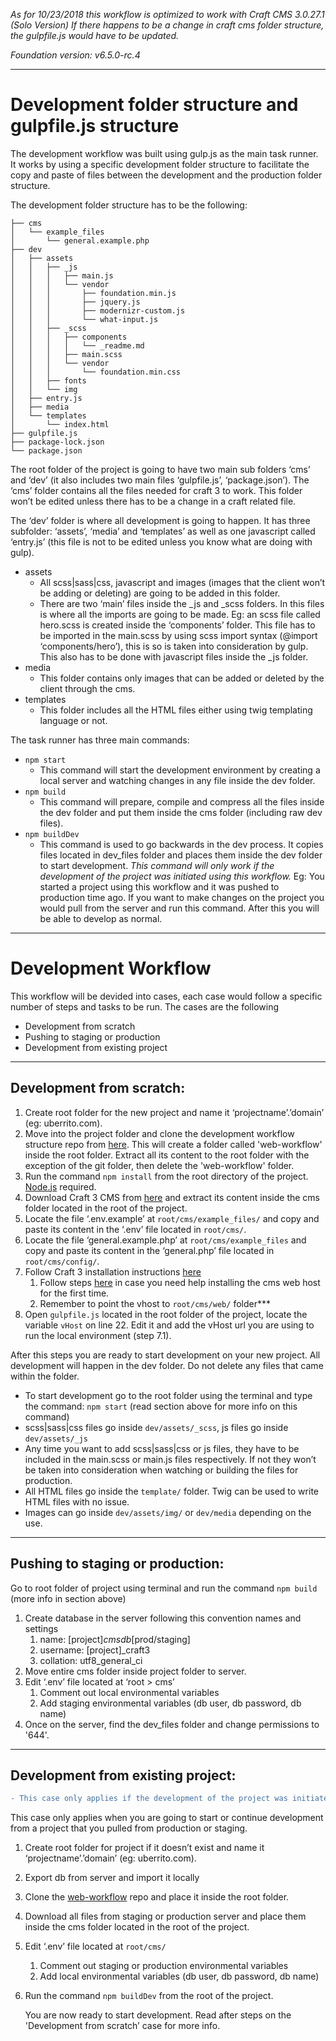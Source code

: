 *As for 10/23/2018 this workflow is optimized to work with Craft CMS 3.0.27.1 (Solo Version)
If there happens to be a change in craft cms folder structure, the gulpfile.js would have to be updated.*

*Foundation version: v6.5.0-rc.4*

---


# Development folder structure and gulpfile.js structure

The development workflow was built using gulp.js as the main task runner. It works by using a specific development folder structure to facilitate the copy and paste of files between the development and the production folder structure. 

The development folder structure has to be the following:

```
├── cms
│   └── example_files
│       └── general.example.php
├── dev
│   ├── assets
│   │   ├── _js
│   │   │   ├── main.js
│   │   │   └── vendor
│   │   │       ├── foundation.min.js
│   │   │       ├── jquery.js
│   │   │       ├── modernizr-custom.js
│   │   │       └── what-input.js
│   │   ├── _scss
│   │   │   ├── components
│   │   │   │   └── _readme.md
│   │   │   ├── main.scss
│   │   │   └── vendor
│   │   │       └── foundation.min.css
│   │   ├── fonts
│   │   └── img
│   ├── entry.js
│   ├── media
│   └── templates
│       └── index.html
├── gulpfile.js
├── package-lock.json
└── package.json
```

The root folder of the project is going to have two main sub folders ‘cms’ and ‘dev’ (it also includes two main files ‘gulpfile.js’, ‘package.json’). The ‘cms’ folder contains all the files needed for craft 3 to work. This folder won’t be edited unless there has to be a change in a craft related file.

The ‘dev’ folder is where all development is going to happen. It has three subfolder: ‘assets’, ‘media’ and ‘templates’ as well as one javascript called ‘entry.js’ (this file is not to be edited unless you know what are doing with gulp).

* assets
    * All scss|sass|css, javascript and images (images that the client won’t be adding or deleting) are going to be added in this folder. 
    * There are two ‘main’ files inside the _js and _scss folders. In this files is where all the imports are going to be made. Eg: an scss file called hero.scss is created inside the ‘components’ folder. This file has to be imported in the main.scss by using scss import syntax (@import ‘components/hero’), this is so is taken into consideration by gulp. This also has to be done with javascript files inside the _js folder.
* media 
    * This folder contains only images that can be added or deleted by the client through the cms.
* templates 
    * This folder includes all the HTML files either using twig templating language or not.

The task runner has three main commands:

* ```npm start```
    * This command will start the development environment by creating a local server and watching changes in any file inside the dev folder.
* ```npm build```
    * This command will prepare, compile and compress all the files inside the dev folder and put them inside the cms folder (including raw dev files).
* ```npm buildDev```
    * This command is used to go backwards in the dev process. It copies files located in dev_files folder and places them inside the dev folder to start development. *This command will only work if the development of the project was initiated using this workflow.* Eg: You started a project using this workflow and it was pushed to production time ago. If you want to make changes on the project you would pull from the server and run this command. After this you will be able to develop as normal.


---

# Development Workflow

This workflow will be devided into cases, each case would follow a specific number of steps and tasks to be run.
The cases are the following

* Development from scratch
* Pushing to staging or production
* Development from existing project

---

## Development from scratch:
1. Create root folder for the new project and name it ‘projectname’.’domain’  (eg: uberrito.com). 
2. Move into the project folder and clone the development workflow structure repo from [here](https://github.com/wearealloy/web-workflow). This will create a folder called 'web-workflow' inside the root folder. Extract all its content to the root folder with the exception of the git folder, then delete the 'web-workflow' folder.
3. Run the command ```npm install``` from the root directory of the project. [Node.js](https://nodejs.org/en/) required.
4. Download Craft 3 CMS from [here](https://docs.craftcms.com/v3/installation.html#step-1-download-craft) and extract its content inside the cms folder located in the root of the project.
5. Locate the file ‘.env.example’ at ```root/cms/example_files/``` and copy and paste its content in the ‘.env’ file located in ```root/cms/```.
6. Locate the file ‘general.example.php’ at ```root/cms/example_files``` and copy and paste its content in the ‘general.php’ file located in ```root/cms/config/```.
7. Follow Craft 3 installation instructions [here](https://docs.craftcms.com/v3/installation.html#step-1-download-craft) 
    1. Follow steps [here](https://www.evernote.com/l/AAdH90XLgkdDfKnv7NvFTKlAbUJ_RGApuI4) in case you need help installing the cms web host for the first time.
    2. Remember to point the vhost to ```root/cms/web/``` folder***
8. Open ```gulpfile.js``` located in the root folder of the project, locate the variable ```vHost``` on line 22. Edit it and add the vHost url you are using to run the local environment (step 7.1).

After this steps you are ready to start development on your new project. All development will happen in the dev folder. Do not delete any files that came within the folder.

* To start development go to the root folder using the terminal and type the command: ```npm start``` (read section above for more info on this command)
* scss|sass|css files go inside ```dev/assets/_scss```, js files go inside ```dev/assets/_js```
* Any time you want to add  scss|sass|css or js files, they have to be included in the main.scss or main.js files respectively. If not they won’t be taken into consideration when watching or building the files for production.
* All HTML files go inside the ```template/``` folder. Twig can be used to write HTML files with no issue.
* Images can go inside ```dev/assets/img/``` or ```dev/media``` depending on the use.

---
 
## Pushing to staging or production:
Go to root folder of project using terminal and run the command ```npm build``` (more info in section above)
1. Create database in the server following this convention names and settings
    1. name: [project]_cmsdb_[prod/staging]
    2. username: [project]_craft3
    3. collation: utf8_general_ci
2. Move entire cms folder inside project folder to server.
3. Edit ‘.env’ file located at ‘root > cms’
    1. Comment out local environmental variables
    2. Add staging environmental variables (db user, db password, db name)
4. Once on the server, find the dev_files folder and change permissions to '644'.

---
   
## Development from existing project:

```diff
- This case only applies if the development of the project was initiated using this workflow.
```
This case only applies when you are going to start or continue development from a project that you pulled from         production or staging.

1. Create root folder for project if it doesn’t exist and name it ‘projectname’.’domain’  (eg: uberrito.com).
2. Export db from server and import it locally
3. Clone the [web-workflow](https://github.com/wearealloy/web-workflow) repo and place it inside the root folder.
4. Download all files from staging or production server and place them inside the cms folder located in the root of the project.
5. Edit ‘.env’ file located at ```root/cms/```
    1. Comment out staging or production environmental variables
    2. Add local environmental variables (db user, db password, db name)
6. Run the command ```npm buildDev``` from the root of the project.

    You are now ready to start development. Read after steps on the 'Development from scratch’ case for more info.


